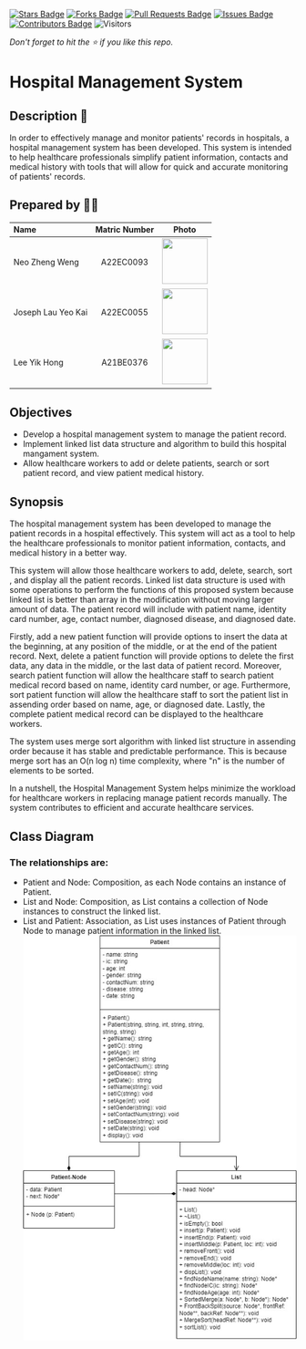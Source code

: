 [![Stars Badge](https://img.shields.io/github/stars/jjn7702/SECJ2013-DSA)](https://github.com/jjn7702/SECJ2013-DSA/Submission/Sample/stargazers)
[![Forks Badge](https://img.shields.io/github/forks/jjn7702/SECJ2013-DSA)](https://github.com/jjn7702/SECJ2013-DSA/Submission/Sample/network/members)
[![Pull Requests Badge](https://img.shields.io/github/issues-pr/jjn7702/SECJ2013-DSA)](https://github.com/jjn7702/SECJ2013-DSA/Submission/Sample/pulls)
[![Issues Badge](https://img.shields.io/github/issues/jjn7702/SECJ2013-DSA)](https://github.com/jjn7702/SECJ2013-DSA/Submission/Sample/issues)
[![Contributors Badge](https://img.shields.io/github/contributors/jjn7702/SECJ2013-DSA?color=2b9348)](https://github.com/jjn7702/SECJ2013-DSA/Submission/Sample/graphs/contributors)
![Visitors](https://api.visitorbadge.io/api/visitors?path=https%3A%2F%2Fgithub.com%2Fjjn7702%2FSECJ2013-DSA%2FSubmission%2FSample&labelColor=%23d9e3f0&countColor=%23697689&style=flat)

_Don't forget to hit the :star: if you like this repo._

# Hospital Management System

## Description 📝

In order to effectively manage and monitor patients' records in hospitals, a hospital management system has been developed. This system is intended to help healthcare professionals simplify patient information, contacts and medical history with tools that will allow for quick and accurate monitoring of patients' records.

## Prepared by 🧑‍💻

| Name             | Matric Number | Photo                                                         |
| :---------------- | :-------------: | :------------------------------------------------------------: |
| Neo Zheng Weng   | A22EC0093        | <img src="https://github.com/jjn7702/SECJ2013-DSA/blob/main/Submission/sec02/Codera/Images/neozhengweng_pic.jpg" width=80px, height=80px>     |
| Joseph Lau Yeo Kai       | A22EC0055        | <img src="https://github.com/jjn7702/SECJ2013-DSA/blob/main/Submission/sec02/Codera/Images/joseph_pic.jpeg" width=80px, height=80px>         |
| Lee Yik Hong       | A21BE0376       | <img src="https://github.com/jjn7702/SECJ2013-DSA/blob/main/Submission/sec02/Codera/Images/Assignment%20photo.jpg" width=80px, height=80px>         |

## Objectives

- Develop a hospital management system to manage the patient record.
- Implement linked list data structure and algorithm to build this hospital mangament system.
- Allow healthcare workers to add or delete patients, search or sort patient record, and view patient medical history.

## Synopsis
The hospital management system has been developed to manage the patient records in a hospital effectively. This system will act as a tool to help the healthcare professionals to monitor patient information, contacts, and medical history in a better way. 

This system will allow those healthcare workers to add, delete, search, sort , and display all the patient records. Linked list data structure is used with some operations to perform the functions of this proposed system because linked list is better than array in the modification without moving larger amount of data. The patient record will include with patient name, identity card number, age, contact number, diagnosed disease, and diagnosed date. 

Firstly, add a new patient function will provide options to insert the data at the beginning, at any position of the middle, or at the end of the patient record. Next, delete a patient function will provide options to delete the first data, any data in the middle, or the last data of patient record. Moreover, search patient function will allow the healthcare staff to search patient medical record based on name, identity card number, or age. Furthermore, sort patient function will allow the healthcare staff to sort the patient list in assending order based on name, age, or diagnosed date. Lastly, the complete patient medical record can be displayed to the healthcare workers. 

The system uses merge sort algorithm with linked list structure in assending order because it has stable and predictable performance. This is because merge sort has an O(n log n) time complexity, where "n" is the number of elements to be sorted. 

In a nutshell, the Hospital Management System helps minimize the workload for healthcare workers in replacing manage patient records manually. The system contributes to efficient  and accurate healthcare services. 

## Class Diagram
### The relationships are:
- Patient and Node: Composition, as each Node contains an instance of Patient.
- List and Node: Composition, as List contains a collection of Node instances to construct the linked list.
- List and Patient: Association, as List uses instances of Patient through Node to manage patient information in the linked list.
<img src = https://github.com/jjn7702/SECJ2013-DSA/blob/main/Submission/sec02/Codera/Images/DSA_assign2.jpg > <br>
